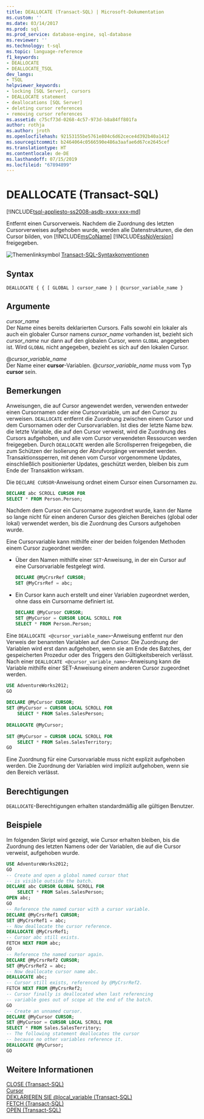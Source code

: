 ```yaml
---
title: DEALLOCATE (Transact-SQL) | Microsoft-Dokumentation
ms.custom: ''
ms.date: 03/14/2017
ms.prod: sql
ms.prod_service: database-engine, sql-database
ms.reviewer: ''
ms.technology: t-sql
ms.topic: language-reference
f1_keywords:
- DEALLOCATE
- DEALLOCATE_TSQL
dev_langs:
- TSQL
helpviewer_keywords:
- locking [SQL Server], cursors
- DEALLOCATE statement
- deallocations [SQL Server]
- deleting cursor references
- removing cursor references
ms.assetid: c75cf73d-0268-4c57-973d-b8a84ff801fa
author: rothja
ms.author: jroth
ms.openlocfilehash: 92153155be5761e804c6d62cece4d392b40a1412
ms.sourcegitcommit: b2464064c0566590e486a3aafae6d67ce2645cef
ms.translationtype: HT
ms.contentlocale: de-DE
ms.lasthandoff: 07/15/2019
ms.locfileid: "67894899"
---
```

# <a name="deallocate-transact-sql"></a>DEALLOCATE (Transact-SQL)
[!INCLUDE[tsql-appliesto-ss2008-asdb-xxxx-xxx-md](../../includes/tsql-appliesto-ss2008-asdb-xxxx-xxx-md.md)]

  Entfernt einen Cursorverweis. Nachdem die Zuordnung des letzten Cursorverweises aufgehoben wurde, werden alle Datenstrukturen, die den Cursor bilden, von [!INCLUDE[msCoName](../../includes/msconame-md.md)] [!INCLUDE[ssNoVersion](../../includes/ssnoversion-md.md)] freigegeben.  
  
 ![Themenlinksymbol](../../database-engine/configure-windows/media/topic-link.gif "Themenlinksymbol") [Transact-SQL-Syntaxkonventionen](../../t-sql/language-elements/transact-sql-syntax-conventions-transact-sql.md)  
  
## <a name="syntax"></a>Syntax  
  
```  
DEALLOCATE { { [ GLOBAL ] cursor_name } | @cursor_variable_name }  
```  
  
## <a name="arguments"></a>Argumente  
 *cursor_name*  
 Der Name eines bereits deklarierten Cursors. Falls sowohl ein lokaler als auch ein globaler Cursor namens *cursor_name* vorhanden ist, bezieht sich *cursor_name* nur dann auf den globalen Cursor, wenn `GLOBAL` angegeben ist. Wird `GLOBAL` nicht angegeben, bezieht es sich auf den lokalen Cursor.  
  
 @*cursor_variable_name*  
 Der Name einer **cursor**-Variablen. @*cursor_variable_name* muss vom Typ **cursor** sein.  
  
## <a name="remarks"></a>Bemerkungen  
Anweisungen, die auf Cursor angewendet werden, verwenden entweder einen Cursornamen oder eine Cursorvariable, um auf den Cursor zu verweisen. `DEALLOCATE` entfernt die Zuordnung zwischen einem Cursor und dem Cursornamen oder der Cursorvariablen. Ist dies der letzte Name bzw. die letzte Variable, die auf den Cursor verweist, wird die Zuordnung des Cursors aufgehoben, und alle vom Cursor verwendeten Ressourcen werden freigegeben. Durch `DEALLOCATE` werden alle Scrollsperren freigegeben, die zum Schützen der Isolierung der Abrufvorgänge verwendet werden. Transaktionssperren, mit denen vom Cursor vorgenommene Updates, einschließlich positionierter Updates, geschützt werden, bleiben bis zum Ende der Transaktion wirksam.  
  
Die `DECLARE CURSOR`-Anweisung ordnet einem Cursor einen Cursornamen zu.  
  
```sql  
DECLARE abc SCROLL CURSOR FOR  
SELECT * FROM Person.Person;  
```  
  
Nachdem dem Cursor ein Cursorname zugeordnet wurde, kann der Name so lange nicht für einen anderen Cursor des gleichen Bereiches (global oder lokal) verwendet werden, bis die Zuordnung des Cursors aufgehoben wurde.  
  
 Eine Cursorvariable kann mithilfe einer der beiden folgenden Methoden einem Cursor zugeordnet werden:  
  
-   Über den Namen mithilfe einer `SET`-Anweisung, in der ein Cursor auf eine Cursorvariable festgelegt wird.  
  
    ```sql  
    DECLARE @MyCrsrRef CURSOR;  
    SET @MyCrsrRef = abc;  
    ```  
  
-   Ein Cursor kann auch erstellt und einer Variablen zugeordnet werden, ohne dass ein Cursorname definiert ist.  
  
    ```sql  
    DECLARE @MyCursor CURSOR;  
    SET @MyCursor = CURSOR LOCAL SCROLL FOR  
    SELECT * FROM Person.Person;  
    ```  
  
 Eine `DEALLOCATE <@cursor_variable_name>`-Anweisung entfernt nur den Verweis der benannten Variablen auf den Cursor. Die Zuordnung der Variablen wird erst dann aufgehoben, wenn sie am Ende des Batches, der gespeicherten Prozedur oder des Triggers den Gültigkeitsbereich verlässt. Nach einer `DEALLOCATE <@cursor_variable_name>`-Anweisung kann die Variable mithilfe einer SET-Anweisung einem anderen Cursor zugeordnet werden.  
  
```sql  
USE AdventureWorks2012;  
GO  
  
DECLARE @MyCursor CURSOR;  
SET @MyCursor = CURSOR LOCAL SCROLL FOR  
    SELECT * FROM Sales.SalesPerson;  
  
DEALLOCATE @MyCursor;  
  
SET @MyCursor = CURSOR LOCAL SCROLL FOR  
    SELECT * FROM Sales.SalesTerritory;  
GO  
```  
  
Eine Zuordnung für eine Cursorvariable muss nicht explizit aufgehoben werden. Die Zuordnung der Variablen wird implizit aufgehoben, wenn sie den Bereich verlässt.  
  
## <a name="permissions"></a>Berechtigungen  
 `DEALLOCATE`-Berechtigungen erhalten standardmäßig alle gültigen Benutzer.  
  
## <a name="examples"></a>Beispiele  
 Im folgenden Skript wird gezeigt, wie Cursor erhalten bleiben, bis die Zuordnung des letzten Namens oder der Variablen, die auf die Cursor verweist, aufgehoben wurde.  
  
```sql  
USE AdventureWorks2012;  
GO  
-- Create and open a global named cursor that  
-- is visible outside the batch.  
DECLARE abc CURSOR GLOBAL SCROLL FOR  
    SELECT * FROM Sales.SalesPerson;  
OPEN abc;  
GO  
-- Reference the named cursor with a cursor variable.  
DECLARE @MyCrsrRef1 CURSOR;  
SET @MyCrsrRef1 = abc;  
-- Now deallocate the cursor reference.  
DEALLOCATE @MyCrsrRef1;  
-- Cursor abc still exists.  
FETCH NEXT FROM abc;  
GO  
-- Reference the named cursor again.  
DECLARE @MyCrsrRef2 CURSOR;  
SET @MyCrsrRef2 = abc;  
-- Now deallocate cursor name abc.  
DEALLOCATE abc;  
-- Cursor still exists, referenced by @MyCrsrRef2.  
FETCH NEXT FROM @MyCrsrRef2;  
-- Cursor finally is deallocated when last referencing  
-- variable goes out of scope at the end of the batch.  
GO  
-- Create an unnamed cursor.  
DECLARE @MyCursor CURSOR;  
SET @MyCursor = CURSOR LOCAL SCROLL FOR  
SELECT * FROM Sales.SalesTerritory;  
-- The following statement deallocates the cursor  
-- because no other variables reference it.  
DEALLOCATE @MyCursor;  
GO  
```  
  
## <a name="see-also"></a>Weitere Informationen  
 [CLOSE &#40;Transact-SQL&#41;](../../t-sql/language-elements/close-transact-sql.md)   
 [Cursor](../../relational-databases/cursors.md)   
 [DEKLARIEREN SIE @local_variable &#40;Transact-SQL&#41;](../../t-sql/language-elements/declare-local-variable-transact-sql.md)   
 [FETCH &#40;Transact-SQL&#41;](../../t-sql/language-elements/fetch-transact-sql.md)   
 [OPEN &#40;Transact-SQL&#41;](../../t-sql/language-elements/open-transact-sql.md)  
  
  
